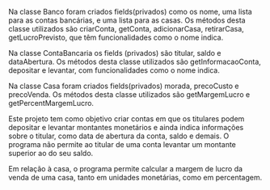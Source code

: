 Na classe Banco foram criados fields(privados) como os nome, uma lista para as contas bancárias, e uma lista para as casas. Os métodos desta classe utilizados são criarConta, getConta, adicionarCasa, retirarCasa, getLucroPrevisto, que têm funcionalidades como o nome indica.

Na classe ContaBancaria os fields (privados) são titular, saldo e dataAbertura. Os métodos desta classe utilizados são getInformacaoConta, depositar e levantar, com funcionalidades como o nome indica.

Na classe Casa foram criados fields(privados) morada, precoCusto e precoVenda. Os métodos desta classe utilizados são getMargemLucro e getPercentMargemLucro.

Este projeto tem como objetivo criar contas em que os titulares podem depositar e levantar montantes monetários e ainda indica informações sobre o titular, como data de abertura da conta, saldo e demais. O programa não permite ao titular de uma conta levantar um montante superior ao do seu saldo.

Em relação à casa, o programa permite calcular a margem de lucro da venda de uma casa, tanto em unidades monetárias, como em percentagem.








